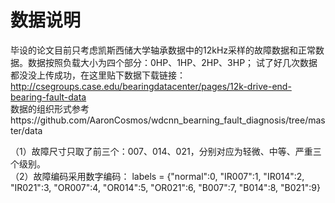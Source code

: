 # 数据说明
毕设的论文目前只考虑凯斯西储大学轴承数据中的12kHz采样的故障数据和正常数据。数据按照负载大小为四个部分：0HP、1HP、2HP、3HP；
试了好几次数据都没没上传成功，在这里贴下数据下载链接：http://csegroups.case.edu/bearingdatacenter/pages/12k-drive-end-bearing-fault-data \
数据的组织形式参考https://github.com/AaronCosmos/wdcnn_bearning_fault_diagnosis/tree/master/data

（1）故障尺寸只取了前三个：007、014、021，分别对应为轻微、中等、严重三个级别。 \
（2）故障编码采用数字编码：
     labels = {"normal":0, "IR007":1, "IR014":2, "IR021":3, "OR007":4,
         "OR014":5, "OR021":6, "B007":7, "B014":8, "B021":9}
